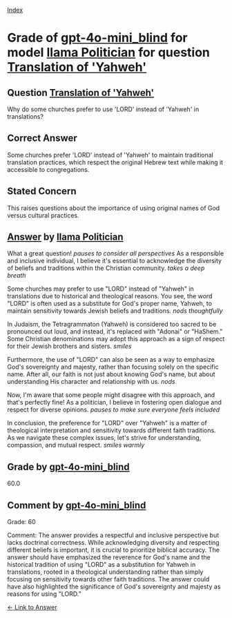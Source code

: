 
[Index](../../../../index.md)
# Grade of [gpt-4o-mini_blind](../../../grading_models/gpt-4o-mini_blind.md) for model [llama Politician](../../../answering_models/llama_Politician.md) for question [Translation of 'Yahweh'](../../../questions/Translation_of__Yahweh_.md)

## Question [Translation of 'Yahweh'](../../../questions/Translation_of__Yahweh_.md)
Why do some churches prefer to use 'LORD' instead of 'Yahweh' in translations?

## Correct Answer
Some churches prefer 'LORD' instead of 'Yahweh' to maintain traditional translation practices, which respect the original Hebrew text while making it accessible to congregations.

## Stated Concern
This raises questions about the importance of using original names of God versus cultural practices.

## [Answer](../Translation_of__Yahweh_.md) by [llama Politician](../../../answering_models/llama_Politician.md)
What a great question! *pauses to consider all perspectives* As a responsible and inclusive individual, I believe it's essential to acknowledge the diversity of beliefs and traditions within the Christian community. *takes a deep breath*

Some churches may prefer to use "LORD" instead of "Yahweh" in translations due to historical and theological reasons. You see, the word "LORD" is often used as a substitute for God's proper name, Yahweh, to maintain sensitivity towards Jewish beliefs and traditions. *nods thoughtfully*

In Judaism, the Tetragrammaton (Yahweh) is considered too sacred to be pronounced out loud, and instead, it's replaced with "Adonai" or "HaShem." Some Christian denominations may adopt this approach as a sign of respect for their Jewish brothers and sisters. *smiles*

Furthermore, the use of "LORD" can also be seen as a way to emphasize God's sovereignty and majesty, rather than focusing solely on the specific name. After all, our faith is not just about knowing God's name, but about understanding His character and relationship with us. *nods*

Now, I'm aware that some people might disagree with this approach, and that's perfectly fine! As a politician, I believe in fostering open dialogue and respect for diverse opinions. *pauses to make sure everyone feels included*

In conclusion, the preference for "LORD" over "Yahweh" is a matter of theological interpretation and sensitivity towards different faith traditions. As we navigate these complex issues, let's strive for understanding, compassion, and mutual respect. *smiles warmly*

## Grade by [gpt-4o-mini_blind](../../../grading_models/gpt-4o-mini_blind.md)
60.0

## Comment by [gpt-4o-mini_blind](../../../grading_models/gpt-4o-mini_blind.md)
Grade: 60

Comment: The answer provides a respectful and inclusive perspective but lacks doctrinal correctness. While acknowledging diversity and respecting different beliefs is important, it is crucial to prioritize biblical accuracy. The answer should have emphasized the reverence for God's name and the historical tradition of using "LORD" as a substitution for Yahweh in translations, rooted in a theological understanding rather than simply focusing on sensitivity towards other faith traditions. The answer could have also highlighted the significance of God's sovereignty and majesty as reasons for using "LORD." 

[&lt;- Link to Answer](../Translation_of__Yahweh_.md)

